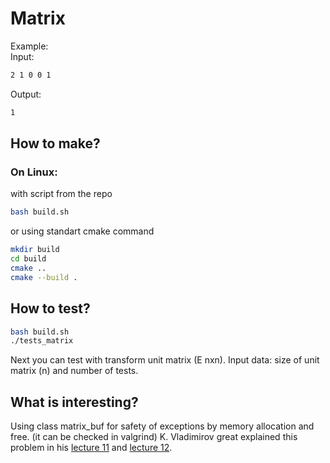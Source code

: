 # Matrix

Example:<br>
Input:
```bash
2 1 0 0 1
```
Output:
```bash
1
```

## How to make?

### On Linux:

with script from the repo
```bash
bash build.sh
```
or using standart cmake command
```bash
mkdir build
cd build
cmake ..
cmake --build .
```
## How to test?

```bash
bash build.sh
./tests_matrix
```

Next you can test with transform unit matrix (E nxn).
Input data: size of unit matrix (n) and number of tests.



## What is interesting?

Using class matrix_buf for safety of exceptions
by memory allocation and free.
(it can be checked in valgrind)
K. Vladimirov great explained this problem 
in his [lecture 11](https://www.youtube.com/watch?v=P1LcWg6K3WE&list=PL3BR09unfgciJ1_K_E914nohpiOiHnpsK&index=12) and [lecture 12](https://www.youtube.com/watch?v=d0iqsUx_Aow&list=PL3BR09unfgciJ1_K_E914nohpiOiHnpsK&index=13). 

